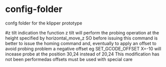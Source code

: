 # config-folder
confg folder for the klipper prototype

#z tilt indication
the function z tilt will perform the probing operation at the height specified by horizontal_move_z 
SO before issuing this command is better to issue the homing command and, eventually to apply an offset to
avoid probing problem
a negative offset eg SET_GCODE_OFFSET X=-10 will incease probe at the position 30,24 instead of 20,24
This modification has not been performedas offsets must be used with special care

